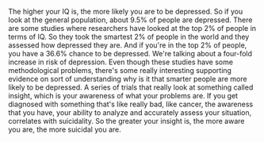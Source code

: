  The higher your IQ is, the more likely you are to be depressed. So if you look at the general population, about 9.5% of people are depressed. There are some studies where researchers have looked at the top 2% of people in terms of IQ. So they took the smartest 2% of people in the world and they assessed how depressed they are. And if you're in the top 2% of people, you have a 36.6% chance to be depressed. We're talking about a four-fold increase in risk of depression. Even though these studies have some methodological problems, there's some really interesting supporting evidence on sort of understanding why is it that smarter people are more likely to be depressed. A series of trials that really look at something called insight, which is your awareness of what your problems are. If you get diagnosed with something that's like really bad, like cancer, the awareness that you have, your ability to analyze and accurately assess your situation, correlates with suicidality. So the greater your insight is, the more aware you are, the more suicidal you are.